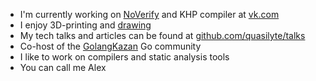* I'm currently working on [NoVerify](https://github.com/VKCOM/noverify) and KHP compiler at [vk.com](https://github.com/VKCOM/)
* I enjoy 3D-printing and [drawing](https://quasilyte.dev/gopherkon/)
* My tech talks and articles can be found at [github.com/quasilyte/talks](https://github.com/quasilyte/talks)
* Co-host of the [GolangKazan](GolangKazan.github.io/en) Go community
* I like to work on compilers and static analysis tools
* You can call me Alex
